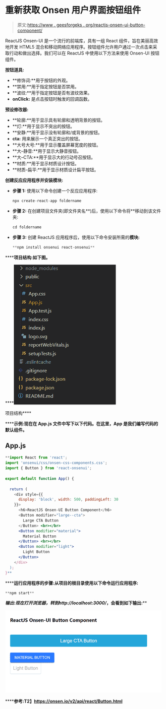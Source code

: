 # 重新获取 Onsen 用户界面按钮组件

> 原文:[https://www . geesforgeks . org/reactjs-onsen-ui-button-component/](https://www.geeksforgeeks.org/reactjs-onsen-ui-button-component/)

ReactJS Onsen-UI 是一个流行的前端库，具有一组 React 组件，旨在美丽高效地开发 HTML5 混合和移动网络应用程序。按钮组件允许用户通过一次点击来采取行动和做出选择。我们可以在 ReactJS 中使用以下方法来使用 Onsen-UI 按钮组件。

**按钮道具:**

*   **修饰词:**用于按钮的外观。
*   **禁用:**用于指定按钮是否禁用。
*   **波纹:**用于指定按钮是否有波纹效果。
*   **onClick:** 是点击按钮时触发的回调函数。

**预设修改器:**

*   **轮廓:**用于显示具有轮廓和透明背景的按钮。
*   **灯:**用于显示不突出的按钮。
*   **安静:**用于显示没有轮廓和/或背景的按钮。
*   **cta:** 用来展示一个真正突出的按钮。
*   **大号大号:**用于显示覆盖屏幕宽度的按钮。
*   **大–静音:**用于显示大静音按钮。
*   **大–CTA:**用于显示大的行动号召按钮。
*   **材质:**用于显示材质设计按钮。
*   **材质–扁平:**用于显示材质设计扁平按钮。

**创建反应应用程序并安装模块:**

*   **步骤 1:** 使用以下命令创建一个反应应用程序:

    ```jsx
    npx create-react-app foldername
    ```

*   **步骤 2:** 在创建项目文件夹(即文件夹名**)后，使用以下命令将**移动到该文件夹:

    ```jsx
    cd foldername
    ```

*   **步骤 3:** 创建 ReactJS 应用程序后，使用以下命令安装所需的****模块:****

    ```jsx
    **npm install onsenui react-onsenui** 
    ```

******项目结构:**如下图。****

****![](img/f04ae0d8b722a9fff0bd9bd138b29c23.png)

项目结构**** 

******示例:**现在在 **App.js** 文件中写下以下代码。在这里，App 是我们编写代码的默认组件。****

## ****App.js****

```jsx
**import React from 'react';
import 'onsenui/css/onsen-css-components.css';
import { Button } from 'react-onsenui';

export default function App() {

  return (
    <div style={{
      display: 'block', width: 500, paddingLeft: 30
    }}>
      <h6>ReactJS Onsen-UI Button Component</h6>
      <Button modifier="large--cta">
        Large CTA Button
      </Button> <br></br>
      <Button modifier="material">
        Material Button
      </Button> <br></br>
      <Button modifier="light">
        Light Button
      </Button>
    </div>
  );
}**
```

******运行应用程序的步骤:**从项目的根目录使用以下命令运行应用程序:****

```jsx
**npm start**
```

******输出:**现在打开浏览器，转到***http://localhost:3000/***，会看到如下输出:****

****![](img/e582b454229a0f18929b26d2c4d349bd.png)****

******参考:**T2】https://onsen.io/v2/api/react/Button.html****